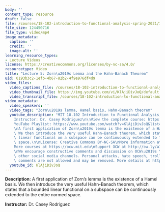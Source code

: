 ```yaml
---
body: ''
content_type: resource
draft: false
file: /courses/18-102-introduction-to-functional-analysis-spring-2021/18102-sp21-lecture-5_360p_16_9.mp4
file_size: 124450716
file_type: video/mp4
image_metadata:
  caption: ''
  credit: ''
  image-alt: ''
learning_resource_types:
- Lecture Videos
license: https://creativecommons.org/licenses/by-nc-sa/4.0/
resourcetype: Video
title: "Lecture 5: Zorn\u2019s Lemma and the Hahn-Banach Theorem"
uid: 0193b3c2-1efb-4b67-82b2-4f9e976df4d9
video_files:
  video_captions_file: /courses/18-102-introduction-to-functional-analysis-spring-2021/1Lo7dZpq-e8Ty6a9fT2QPZUIPbmeFF8fL_transcript.webvtt
  video_thumbnail_file: https://img.youtube.com/vi/KlAjiDivJoQ/default.jpg
  video_transcript_file: /courses/18-102-introduction-to-functional-analysis-spring-2021/1Lo7dZpq-e8Ty6a9fT2QPZUIPbmeFF8fL_transcript.pdf
video_metadata:
  video_speakers: ''
  video_tags: "Zorn\u2019s lemma, Hamel basis, Hahn-Banach theorem"
  youtube_description: "MIT 18.102 Introduction to Functional Analysis, Spring 2021\n\
    Instructor: Dr. Casey Rodriguez\n\nView the complete course: https://ocw.mit.edu/courses/18-102-introduction-to-functional-analysis-spring-2021/\n\
    YouTube Playlist: https://www.youtube.com/watch?v=KlAjiDivJoQ&list=PLUl4u3cNGP63micsJp_--fRAjZXPrQzW_&index=5\n\
    \nA first application of Zorn\u2019s lemma is the existence of a Hamel basis.\
    \ We then introduce the very useful Hahn-Banach theorem, which states that a bounded\
    \ linear functional on a subspace can be continuously extended to the entire normed\
    \ space.\n\nLicense: Creative Commons BY-NC-SA\nMore information at https://ocw.mit.edu/terms\n\
    More courses at https://ocw.mit.edu\nSupport OCW at http://ow.ly/a1If50zVRlQ\n\
    \nWe encourage constructive comments and discussion on OCW\u2019s YouTube and\
    \ other social media channels. Personal attacks, hate speech, trolling, and inappropriate\
    \ comments are not allowed and may be removed. More details at https://ocw.mit.edu/comments."
  youtube_id: KlAjiDivJoQ
---
```

**Description:** A first application of Zorn’s lemma is the existence of a Hamel basis. We then introduce the very useful Hahn-Banach theorem, which states that a bounded linear functional on a subspace can be continuously extended to the entire normed space.

**Instructor:** Dr. Casey Rodriguez